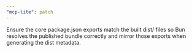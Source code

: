 ```yaml
---
"mcp-lite": patch
---
```


Ensure the core package.json exports match the built dist/ files so Bun resolves the published bundle correctly and mirror those exports when generating the dist metadata.
